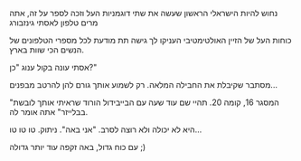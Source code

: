 נחוש להיות הישראלי הראשון שעשה את שתי דוגמניות העל וזכה לספר על זה, אתה מרים טלפון לאסתי גינזבורג

כוחות העל של הזיין האולטימטיבי העניקו לך גישה תת מודעת לכל מספרי הטלפונים של הנשים הכי שוות בארץ.

אסתי עונה בקול ענוג "כן?"

מסתבר שקיבלת את החבילה המלאה. רק לשמוע אותך גורם להן להרטב מבפנים...

"המסגר 16, קומה 20. תהיי שם עוד שעה עם הבייבידול הורוד שראיתי אותך לובשת בבלייזר" אתה אומר לה.

היא לא יכולה ולא רוצה לסרב. "אני באה". ניתוק. טו טו טו...

עם כוח גדול, באה זקפה עוד יותר גדולה ;)